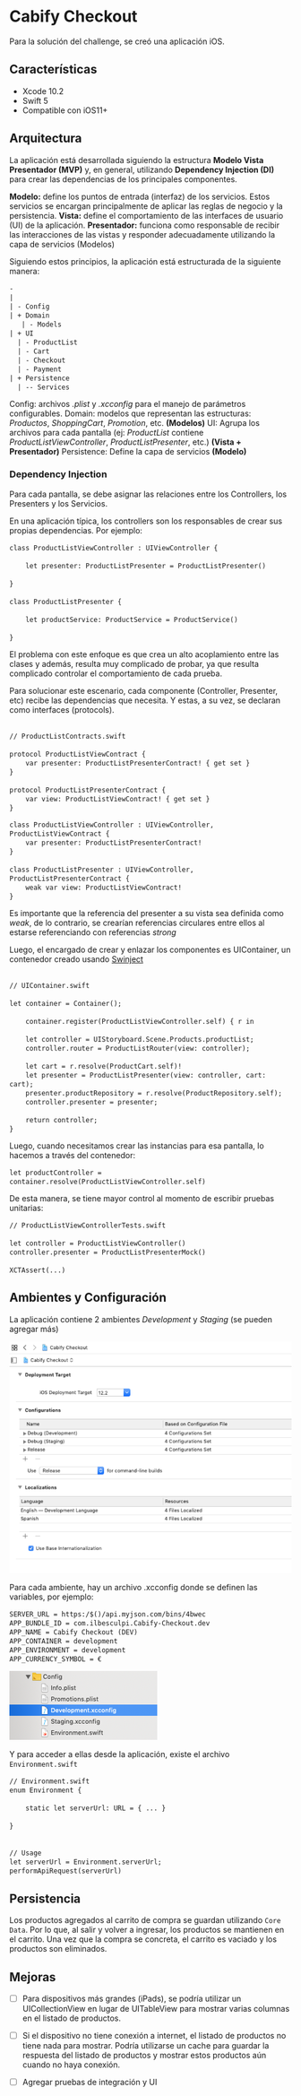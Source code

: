 # Cabify Checkout

Para la solución del challenge, se creó una aplicación iOS.


## Características

- Xcode 10.2
- Swift 5
- Compatible con iOS11+


## Arquitectura

La aplicación está desarrollada siguiendo la estructura **Modelo Vista Presentador (MVP)** y, en general, utilizando **Dependency Injection (DI)** para crear las dependencias de los principales componentes.

**Modelo:** define los puntos de entrada (interfaz) de los servicios. Estos servicios se encargan principalmente de aplicar las reglas de negocio y la persistencia.
**Vista:** define el comportamiento de las interfaces de usuario (UI) de la aplicación. 
**Presentador:** funciona como responsable de recibir las interacciones de las vistas y responder adecuadamente utilizando la capa de servicios (Modelos)

Siguiendo estos principios, la aplicación está estructurada de la siguiente manera:

```
-
|
| - Config
| + Domain
   | - Models
| + UI
  | - ProductList
  | - Cart
  | - Checkout
  | - Payment
| + Persistence
  | -- Services
```

Config: archivos *.plist* y *.xcconfig* para el manejo de parámetros configurables.
Domain: modelos que representan las estructuras: *Productos*, *ShoppingCart*, *Promotion*, etc. **(Modelos)**
UI: Agrupa los archivos para cada pantalla (ej: *ProductList* contiene *ProductListViewController*, *ProductListPresenter*, etc.) **(Vista + Presentador)**
Persistence: Define la capa de servicios **(Modelo)**


### Dependency Injection

Para cada pantalla, se debe asignar las relaciones entre los Controllers, los Presenters y los Servicios.

En una aplicación típica, los controllers son los responsables de crear sus propias dependencias.  Por ejemplo:

```
class ProductListViewController : UIViewController {

    let presenter: ProductListPresenter = ProductListPresenter()
    
}

class ProductListPresenter {

    let productService: ProductService = ProductService()
    
}
```

El problema con este enfoque es que crea un alto acoplamiento entre las clases y además, resulta muy complicado de probar, ya que resulta complicado controlar el comportamiento de cada prueba.

Para solucionar este escenario, cada componente (Controller, Presenter, etc) recibe las dependencias que necesita. Y estas, a su vez, se declaran como interfaces (protocols).

```

// ProductListContracts.swift

protocol ProductListViewContract {
    var presenter: ProductListPresenterContract! { get set }
}

protocol ProductListPresenterContract {
    var view: ProductListViewContract! { get set }
}
```

```
class ProductListViewController : UIViewController, ProductListViewContract {
    var presenter: ProductListPresenterContract!
}

class ProductListPresenter : UIViewController, ProductListPresenterContract {
    weak var view: ProductListViewContract!
}

```

Es importante que la referencia del presenter a su vista sea definida como *weak*, de lo contrario, se crearían referencias circulares entre ellos al estarse referenciando con referencias *strong*

Luego, el encargado de crear y enlazar los componentes es UIContainer, un contenedor creado usando [Swinject](https://github.com/Swinject/Swinject)

```

// UIContainer.swift

let container = Container();

    container.register(ProductListViewController.self) { r in

    let controller = UIStoryboard.Scene.Products.productList;
    controller.router = ProductListRouter(view: controller);

    let cart = r.resolve(ProductCart.self)!
    let presenter = ProductListPresenter(view: controller, cart: cart);
    presenter.productRepository = r.resolve(ProductRepository.self);
    controller.presenter = presenter;

    return controller;
}

```

Luego, cuando necesitamos crear las instancias para esa pantalla, lo hacemos a través del contenedor:

```
let productController = container.resolve(ProductListViewController.self)
```

De esta manera, se tiene mayor control al momento de escribir pruebas unitarias:

```
// ProductListViewControllerTests.swift

let controller = ProductListViewController()
controller.presenter = ProductListPresenterMock()

XCTAssert(...)
```


## Ambientes y Configuración

La aplicación contiene 2 ambientes *Development* y *Staging* (se pueden agregar más) 

![environments image](/Documentation/images/environments.png)

Para cada ambiente, hay un archivo .xcconfig donde se definen las variables, por ejemplo:

```
SERVER_URL = https:/$()/api.myjson.com/bins/4bwec
APP_BUNDLE_ID = com.ilbesculpi.Cabify-Checkout.dev
APP_NAME = Cabify Checkout (DEV)
APP_CONTAINER = development
APP_ENVIRONMENT = development
APP_CURRENCY_SYMBOL = €
```

![config folder image](/Documentation/images/config_folder.png)

Y para acceder a ellas desde la aplicación, existe el archivo `Environment.swift`

```
// Environment.swift
enum Environment {

    static let serverUrl: URL = { ... }

}


// Usage
let serverUrl = Environment.serverUrl;
performApiRequest(serverUrl)
```


## Persistencia

Los productos agregados al carrito de compra se guardan utilizando `Core Data`. Por lo que, al salir y volver a ingresar, los productos se mantienen en el carrito.
Una vez que la compra se concreta, el carrito es vaciado y los productos son eliminados.


## Mejoras 

- [  ] Para dispositivos más grandes (iPads), se podría utilizar un UICollectionView en lugar de UITableView para mostrar varias columnas en el listado de productos.
- [  ] Si el dispositivo no tiene conexión a internet, el listado de productos no tiene nada para mostrar. Podría utilizarse un cache para guardar la respuesta del listado de productos y mostrar estos productos aún cuando no haya conexión.
- [  ] Agregar pruebas de integración y UI

